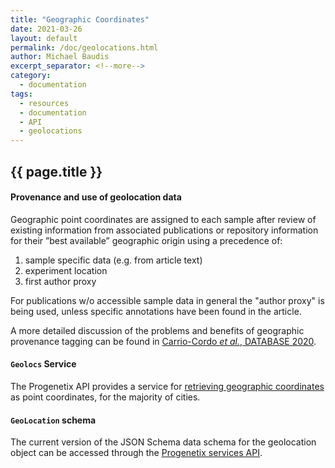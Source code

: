 ```yaml
---
title: "Geographic Coordinates"
date: 2021-03-26
layout: default
permalink: /doc/geolocations.html
author: Michael Baudis
excerpt_separator: <!--more-->
category:
  - documentation
tags:
  - resources
  - documentation
  - API
  - geolocations
---
```


## {{ page.title }}
#### Provenance and use of geolocation data

Geographic point coordinates are assigned to each sample after review of existing information from associated publications or repository information for their ”best available” geographic origin using a precedence of:  
1. sample specific data (e.g. from article text)
2. experiment location
3. first author proxy

<!--more-->

For publications w/o accessible sample data in general the "author proxy" is being used, unless specific annotations have been found in the article.

A more detailed discussion of the problems and benefits of geographic provenance tagging can be found in [Carrio-Cordo _et al._, DATABASE 2020](https://academic.oup.com/database/article/doi/10.1093/database/baaa009/5812711).

#### `Geolocs` Service

The Progenetix API provides a service for [retrieving geographic coordinates](/doc/services/geolocations.html) as point coordinates, for the majority of cities.

#### `GeoLocation` schema

The current version of the JSON Schema data schema for the geolocation object can be accessed through the [Progenetix services API](https://progenetix.org/services/schemas/GeoLocation/).
